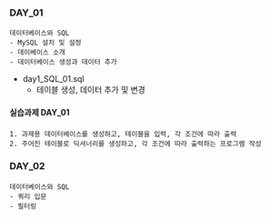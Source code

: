 ### DAY_01
    데이터베이스와 SQL
    - MySQL 설치 및 설정
    - 데이베이스 소개
    - 데이터베이스 생성과 데이터 추가

- day1_SQL_01.sql
  - 테이블 생성, 데이터 추가 및 변경

#### 실습과제 DAY_01
    1. 과제용 데이터베이스를 생성하고, 테이블을 입력, 각 조건에 따라 출력
    2. 주어진 테이블로 딕셔너리를 생성하고, 각 조건에 따라 출력하는 프로그램 작성

### DAY_02
    데이터베이스와 SQL
    - 쿼리 입문
    - 필터링

